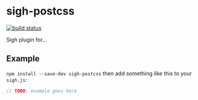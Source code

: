 # sigh-postcss

[![build status](https://circleci.com/gh/patriklythell/sigh-postcss.png)](https://circleci.com/gh/patriklythell/sigh-postcss)

Sigh plugin for...

## Example

`npm install --save-dev sigh-postcss` then add something like this to your `sigh.js`:
```javascript
// TODO: example goes here
```
